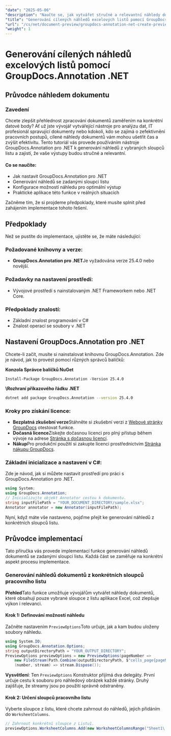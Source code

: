 ```yaml
---
"date": "2025-05-06"
"description": "Naučte se, jak vytvářet stručné a relevantní náhledy dokumentů z konkrétních sloupců listu pomocí GroupDocs.Annotation pro .NET. Ideální pro zefektivnění pracovních postupů v analýze dat a správě IT."
"title": "Generování cílených náhledů excelových listů pomocí GroupDocs.Annotation .NET"
"url": "/cs/net/document-preview/groupdocs-annotation-net-create-previews-worksheet-columns/"
"weight": 1
---
```


# Generování cílených náhledů excelových listů pomocí GroupDocs.Annotation .NET
## Průvodce náhledem dokumentu
### Zavedení
Chcete zlepšit přehlednost zpracování dokumentů zaměřením na konkrétní datové body? Ať už jste vývojář vytvářející nástroje pro analýzu dat, IT profesionál spravující dokumenty nebo kdokoli, kdo se zajímá o zefektivnění pracovních postupů, cílené náhledy dokumentů vám mohou ušetřit čas a zvýšit efektivitu. Tento tutoriál vás provede používáním nástroje GroupDocs.Annotation pro .NET k generování náhledů z vybraných sloupců listu a zajistí, že vaše výstupy budou stručné a relevantní.

#### Co se naučíte:
- Jak nastavit GroupDocs.Annotation pro .NET
- Generování náhledů se zadanými sloupci listu
- Konfigurace možností náhledu pro optimální výstup
- Praktické aplikace této funkce v reálných situacích

Začněme tím, že si projdeme předpoklady, které musíte splnit před zahájením implementace tohoto řešení.
## Předpoklady
Než se pustíte do implementace, ujistěte se, že máte následující:

### Požadované knihovny a verze:
- **GroupDocs.Annotation pro .NET**Je vyžadována verze 25.4.0 nebo novější.

### Požadavky na nastavení prostředí:
- Vývojové prostředí s nainstalovaným .NET Frameworkem nebo .NET Core.

### Předpoklady znalostí:
- Základní znalost programování v C#
- Znalost operací se soubory v .NET
## Nastavení GroupDocs.Annotation pro .NET
Chcete-li začít, musíte si nainstalovat knihovnu GroupDocs.Annotation. Zde je návod, jak to provést pomocí různých správců balíčků:

**Konzola Správce balíčků NuGet**
```plaintext
Install-Package GroupDocs.Annotation -Version 25.4.0
```

**\Rozhraní příkazového řádku .NET**
```bash
dotnet add package GroupDocs.Annotation --version 25.4.0
```

### Kroky pro získání licence:
- **Bezplatná zkušební verze**Stáhněte si zkušební verzi z [Webové stránky GroupDocs](https://releases.groupdocs.com/annotation/net/) otestovat funkce.
- **Dočasná licence**Získejte dočasnou licenci pro plný přístup během vývoje na adrese [Stránka s dočasnou licencí](https://purchase.groupdocs.com/temporary-license/).
- **Nákup**Pro produkční použití si zakupte licenci prostřednictvím [Stránka nákupu GroupDocs](https://purchase.groupdocs.com/buy).
### Základní inicializace a nastavení v C#:
Zde je návod, jak si můžete nastavit prostředí pro práci s GroupDocs.Annotation pro .NET.
```csharp
using System;
using GroupDocs.Annotation;
// Inicializujte objekt Annotator cestou k dokumentu.
string inputFilePath = "YOUR_DOCUMENT_DIRECTORY/sample.xlsx";
Annotator annotator = new Annotator(inputFilePath);
```
Nyní, když máte vše nastaveno, pojďme přejít ke generování náhledů z konkrétních sloupců listu.
## Průvodce implementací
Tato příručka vás provede implementací funkce generování náhledů dokumentů se zadanými sloupci listu. Každá část se zaměřuje na konkrétní aspekt procesu implementace.
### Generování náhledů dokumentů z konkrétních sloupců pracovního listu
**Přehled**Tato funkce umožňuje vývojářům vytvářet náhledy dokumentů, které obsahují pouze vybrané sloupce z listu aplikace Excel, což zlepšuje výkon i relevanci.
#### Krok 1: Definování možností náhledu
Začněte nastavením `PreviewOptions`Toto určuje, jak a kam budou uloženy soubory náhledu.
```csharp
using System.IO;
using GroupDocs.Annotation.Options;
string outputDirectoryPath = "YOUR_OUTPUT_DIRECTORY";
PreviewOptions previewOptions = new PreviewOptions(pageNumber => 
    new FileStream(Path.Combine(outputDirectoryPath, $"cells_page{pageNumber}.png"), FileMode.Create),
    (number, stream) => stream.Dispose());
```
**Vysvětlení**: Ten `PreviewOptions` Konstruktor přijímá dva delegáty. První určuje cestu k souboru pro náhledový obrázek každé stránky. Druhý zajišťuje, že streamy jsou po použití správně odstraněny.
#### Krok 2: Určení sloupců pracovního listu
Vyberte sloupce z listu, které chcete zahrnout do náhledů, jejich přidáním do `WorksheetColumns`.
```csharp
// Zahrnout konkrétní sloupce z Listu1.
previewOptions.WorksheetColumns.Add(new WorksheetColumnsRange("Sheet1\